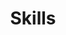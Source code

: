 ---
title: 'Skills'
skillCategories:
  - name: 'Programming Languages'
    skills:
      - 'Python'
      - 'Java'
      - 'JavaScript'
      - 'TypeScript'
  - name: 'Frontend Development'
    skills:
      - 'React'
      - 'Next.js'
      - 'Redux'
      - 'Tailwind CSS'
      - 'HTML'
      - 'CSS'
  - name: '3D & Graphics'
    skills:
      - 'Three.js'
      - 'Blender'
      - 'GSAP'
  - name: 'Backend Development'
    skills:
      - 'Node.js'
      - 'Express.js'
  - name: 'Tools & Platforms'
    skills:
      - 'Docker'
      - 'Vercel'
      - 'Vite'
      - 'MongoDB'
      - 'Sanity CMS'
      - 'Stripe API'
      - 'Git & GitHub'
      - 'Linux'
---